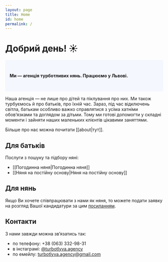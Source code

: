```yaml
---
layout: page
title: Home
id: home
permalink: /
---
```


# Добрий день! ☀️ 

<p style="padding: 3em 1em; background: #f5f7ff; border-radius: 4px;">
  <b>Ми — агенція турботливих нянь. Працюємо у Львові.</b> 
  
  Наша агенція — не лише про дітей та піклування про них. Ми також турбуємось й про батьків, про їхній час. Зараз, під час відключень світла, батькам особливо важко справлятися з усіма хатніми обов’язками та доглядом за дітьми. Тому ми готові допомогти у складні моменти і зайняти наших маленьких клієнтів цікавими заняттями.
  
  Більше про нас можна почитати [[about|тут]]. 
</p>

## Для батьків 

Послуги з пошуку та підбору няні:
- [[Погодинна няня|Погодинна няня]]
- [[Няня на постійну основу|Няня на постійну основу]]

## Для нянь

Якщо Ви хочете співпрацювати з нами як няня, то можете подати заявку на розгляд Вашої кандидатури за цим [посиланням](https://docs.google.com/forms/d/1voS_bbQdIlSYblJ-mQ7svLj_PKr6b9o8ErTby2uRNmk/viewform?fbclid=PAZXh0bgNhZW0CMTEAAaY3BDP3AmwGJTyLiHw-0oidTFn6uzyt3-h_jQe2NaLxeRLtn528_BNh3qQ_aem_WsmAOhr-c3yNksW-zReDUg&edit_requested=true).

## Контакти

З нами завжди можна звʼязатись так:
- по телефону: +38 (063) 332-98-31
- в інстаграмі: [@turbotlyva.agency](https://www.instagram.com/turbotlyva.agency/)
- по емейлу: turbotlyva.agency@gmail.com


<style>
  .wrapper {
    max-width: 46em;
  }
</style>
